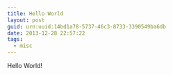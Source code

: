 ```yaml
---
title: Hello World
layout: post
guid: urn:uuid:14bd1a78-5737-46c3-8733-3390549ba6db
date: 2013-12-28 22:57:22
tags:
  - misc
---
```


Hello World!
